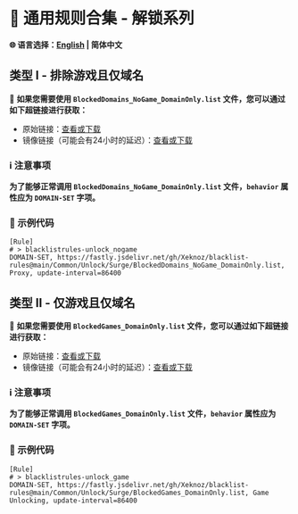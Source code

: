 # 📜 通用规则合集 - 解锁系列

**🌐 语言选择：[English](README.md)  | 简体中文**

## 类型 Ⅰ - 排除游戏且仅域名

🔗 **如果您需要使用 `BlockedDomains_NoGame_DomainOnly.list` 文件，您可以通过如下超链接进行获取：**

- 原始链接：[查看或下载](https://raw.githubusercontent.com/Xeknoz/blacklist-rules/main/Common/Unlock/Surge/BlockedDomains_NoGame_DomainOnly.list)
- 镜像链接（可能会有24小时的延迟）：[查看或下载](https://fastly.jsdelivr.net/gh/Xeknoz/blacklist-rules@main/Common/Unlock/Surge/BlockedDomains_NoGame_DomainOnly.list)

### ℹ️ 注意事项

**为了能够正常调用 `BlockedDomains_NoGame_DomainOnly.list` 文件，`behavior` 属性应为 `DOMAIN-SET` 字项。**

### 📝 示例代码

```list
[Rule]
# > blacklistrules-unlock_nogame
DOMAIN-SET, https://fastly.jsdelivr.net/gh/Xeknoz/blacklist-rules@main/Common/Unlock/Surge/BlockedDomains_NoGame_DomainOnly.list, Proxy, update-interval=86400
```

## 类型 Ⅱ - 仅游戏且仅域名

🔗 **如果您需要使用 `BlockedGames_DomainOnly.list` 文件，您可以通过如下超链接进行获取：**

- 原始链接：[查看或下载](https://raw.githubusercontent.com/Xeknoz/blacklist-rules/main/Common/Unlock/Surge/BlockedGames_DomainOnly.list)
- 镜像链接（可能会有24小时的延迟）：[查看或下载](https://fastly.jsdelivr.net/gh/Xeknoz/blacklist-rules@main/Common/Unlock/Surge/BlockedGames_DomainOnly.list)

### ℹ️ 注意事项

**为了能够正常调用 `BlockedGames_DomainOnly.list` 文件，`behavior` 属性应为 `DOMAIN-SET` 字项。**

### 📝 示例代码

```list
[Rule]
# > blacklistrules-unlock_game
DOMAIN-SET, https://fastly.jsdelivr.net/gh/Xeknoz/blacklist-rules@main/Common/Unlock/Surge/BlockedGames_DomainOnly.list, Game Unlocking, update-interval=86400
```
